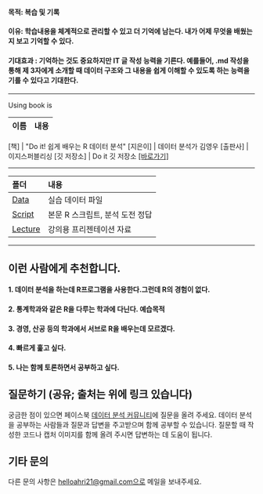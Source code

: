 <R-programing>
  
#### 목적: 복습 및 기록
#### 이유: 학습내용을 체계적으로 관리할 수 있고 더 기억에 남는다. 내가 어제 무엇을 배웠는지 보고 기억할 수 있다. 
#### 기대효과 : 기억하는 것도 중요하지만 IT 글 작성 능력을 기른다. 예를들어, .md 작성을 통해 제 3자에게 소개할 때 데이터 구조와 그 내용을 쉽게 이해할 수 있도록 하는 능력을 기를 수 있다고 기대한다.

---
Using book is

이름           | 내용
:------------- |:-------------

[책] | "Do it! 쉽게 배우는 R 데이터 분석"
[지은이] | 데이터 분석가 김영우
[출판사] | 이지스퍼블리싱
[깃 저장소] | Do it 깃 저장소 [[바로가기]](https://github.com/youngwoos/Doit_R)

---

폴더           | 내용
:------------- |:-------------
[Data](https://github.com/youngwoos/Doit_R/tree/master/Data) | 실습 데이터 파일
[Script](https://github.com/youngwoos/Doit_R/tree/master/Script) | 본문 R 스크립트, 분석 도전 정답
[Lecture](https://github.com/youngwoos/Doit_R/tree/master/Lecture) | 강의용 프리젠테이션 자료

---

## 이런 사람에게 추천합니다.
#### 1. 데이터 분석을 하는데 R프로그램을 사용한다.그런데 R의 경험이 없다.
#### 2. 통계학과와 같은 R을 다루는 학과에 다닌다. 예습목적
#### 3. 경영, 산공 등의 학과에서 서브로 R을 배우는데 모르겠다.
#### 4. 빠르게 훑고 싶다.
#### 5. 나는 함께 토론하면서 공부하고 싶다.

## 질문하기 (공유; 출처는 위에 링크 있습니다)
궁금한 점이 있으면 페이스북 [데이터 분석 커뮤니티](https://www.facebook.com/groups/datacommunity)에 질문을 올려 주세요. 데이터 분석을 공부하는 사람들과 질문과 답변을 주고받으며 함께 공부할 수 있습니다. 질문할 때 작성한 코드나 캡처 이미지를 함께 올려 주시면 답변하는 데 도움이 됩니다.

## 기타 문의
다른 문의 사항은 helloahri21@gmail.com으로 메일을 보내주세요.
